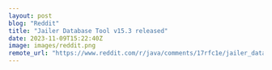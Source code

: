 ```yaml
---
layout: post
blog: "Reddit"
title: "Jailer Database Tool v15.3 released"
date: 2023-11-09T15:22:40Z
image: images/reddit.png
remote_url: "https://www.reddit.com/r/java/comments/17rfc1e/jailer_database_tool_v153_released/"
---
```

